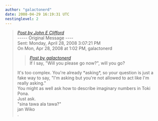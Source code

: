 ```yaml
---
author: "galactonerd"
date: 2008-04-29 16:19:31 UTC
nestinglevel: 2
---
```

> [_Post by John E Clifford_](/CikvIa8z/mi-wile-sona-e-ni#post3)  
> \----- Original Message ----  
> Sent: Monday, April 28, 2008 3:07:21 PM  
> On Mon, Apr 28, 2008 at 1:02 PM, galactonerd  
> 
> > [_Post by galactonerd_](/CikvIa8z/mi-wile-sona-e-ni#post1)  
> > If I say, "Will you please go now?", will you go?  
> > 
> 
> It's too complex. You're already \*asking\*, so your question is just a  
> fake way to say, "I'm asking but you're not allowed to act like I'm  
> really asking."  
> You might as well ask how to describe imaginary numbers in Toki Pona.  
> Just ask.  
> "sina tawa ala tawa?"  
> jan Wiko  
> .  
> <!--  
> #ygrp-mkp{  
> border:1px solid #d8d8d8;font-family:Arial;margin:14px  
> 

0px;padding:0px 14px;}  

> [_Post by John E Clifford_](/CikvIa8z/mi-wile-sona-e-ni#post3)  
> #ygrp-mkp hr{  
> border:1px solid #d8d8d8;}  
> #ygrp-mkp #hd{  
> color:#628c2a;font-size:85%;font-weight:bold;line-  
> 

height:122%;margin:10px 0px;}  

> [_Post by John E Clifford_](/CikvIa8z/mi-wile-sona-e-ni#post3)  
> #ygrp-mkp #ads{  
> margin-bottom:10px;}  
> #ygrp-mkp .ad{  
> padding:0 0;}  
> #ygrp-mkp .ad a{  
> color:#0000ff;text-decoration:none;}  
> \-->  
> <!--  
> #ygrp-sponsor #ygrp-lc{  
> font-family:Arial;}  
> #ygrp-sponsor #ygrp-lc #hd{  
> margin:10px 0px;font-weight:bold;font-size:78%;line-height:122%;}  
> #ygrp-sponsor #ygrp-lc .ad{  
> margin-bottom:10px;padding:0 0;}  
> \-->  
> <!--  
> #ygrp-mlmsg {font-size:13px;font-family:arial, helvetica,  
> 

clean, sans-serif;}  

> [_Post by John E Clifford_](/CikvIa8z/mi-wile-sona-e-ni#post3)  
> #ygrp-mlmsg table {font-size:inherit;font:100%;}  
> #ygrp-mlmsg select, input, textarea {font:99% arial, helvetica, clean, sans-serif;}  
> #ygrp-mlmsg pre, code {font:115% monospace;}  
> #ygrp-mlmsg \* {line-height:1.22em;}  
> #ygrp-text{  
> font-family:Georgia;  
> }  
> #ygrp-text p{  
> margin:0 0 1em 0;}  
> #ygrp-tpmsgs{  
> font-family:Arial;  
> clear:both;}  
> #ygrp-vitnav{  
> padding-top:10px;font-family:Verdana;font-size:77%;margin:0;}  
> #ygrp-vitnav a{  
> padding:0 1px;}  
> #ygrp-actbar{  
> clear:both;margin:25px 0;white-space:nowrap;color:#666;text-  
> 

align:right;}  

> [_Post by John E Clifford_](/CikvIa8z/mi-wile-sona-e-ni#post3)  
> #ygrp-actbar .left{  
> float:left;white-space:nowrap;}  
> .bld{font-weight:bold;}  
> #ygrp-grft{  
> font-family:Verdana;font-size:77%;padding:15px 0;}  
> #ygrp-ft{  
> font-family:verdana;font-size:77%;border-top:1px solid #666;  
> padding:5px 0;  
> }  
> #ygrp-mlmsg #logo{  
> padding-bottom:10px;}  
> #ygrp-reco {  
> margin-bottom:20px;padding:0px;}  
> #ygrp-reco #reco-head {  
> font-weight:bold;color:#ff7900;}  
> #reco-grpname{  
> font-weight:bold;margin-top:10px;}  
> #reco-category{  
> font-size:77%;}  
> #reco-desc{  
> font-size:77%;}  
> #ygrp-vital{  
> background-color:#e0ecee;margin-bottom:20px;padding:2px 0 8px 8px;}  
> #ygrp-vital #vithd{  
> font-size:77%;font-family:Verdana;font-weight:bold;color:#333;text-  
> 

transform:uppercase;}  

> [_Post by John E Clifford_](/CikvIa8z/mi-wile-sona-e-ni#post3)  
> #ygrp-vital ul{  
> padding:0;margin:2px 0;}  
> #ygrp-vital ul li{  
> list-style-type:none;clear:both;border:1px solid #e0ecee;  
> }  
> #ygrp-vital ul li .ct{  
> font-weight:bold;color:#ff7900;float:right;width:2em;text-  
> 

align:right;padding-right:.5em;}  

> [_Post by John E Clifford_](/CikvIa8z/mi-wile-sona-e-ni#post3)  
> #ygrp-vital ul li .cat{  
> font-weight:bold;}  
> #ygrp-vital a{  
> text-decoration:none;}  
> #ygrp-vital a:hover{  
> text-decoration:underline;}  
> #ygrp-sponsor #hd{  
> color:#999;font-size:77%;}  
> #ygrp-sponsor #ov{  
> padding:6px 13px;background-color:#e0ecee;margin-bottom:20px;}  
> #ygrp-sponsor #ov ul{  
> padding:0 0 0 8px;margin:0;}  
> #ygrp-sponsor #ov li{  
> list-style-type:square;padding:6px 0;font-size:77%;}  
> #ygrp-sponsor #ov li a{  
> text-decoration:none;font-size:130%;}  
> #ygrp-sponsor #nc{  
> background-color:#eee;margin-bottom:20px;padding:0 8px;}  
> #ygrp-sponsor .ad{  
> padding:8px 0;}  
> #ygrp-sponsor .ad #hd1{  
> font-family:Arial;font-weight:bold;color:#628c2a;font-  
> 

size:100%;line-height:122%;}  

> [_Post by John E Clifford_](/CikvIa8z/mi-wile-sona-e-ni#post3)  
> #ygrp-sponsor .ad a{  
> text-decoration:none;}  
> #ygrp-sponsor .ad a:hover{  
> text-decoration:underline;}  
> #ygrp-sponsor .ad p{  
> margin:0;}  
> o{font-size:0;}  
> .MsoNormal{  
> margin:0 0 0 0;}  
> #ygrp-text tt{  
> font-size:120%;}  
> blockquote{margin:0 0 0 4px;}  
> .replbq{margin:4;}  
> \-->  
> mi toki e nimi ni: 'tenpo ni la sina tawa ala tawa' la sina tawa  
> 

ala tawa. toki ni pi toki pona li jaki.  
mi kepeken e toki ni tawa ni: mi wile sona e ni: mi kepeken e toki  
sama ni kepeken seme?  
  
taso "mi toki e ni: 'X' la 'Y'" en "mi toki e ni: 'X la Y'" li ante  
seme? lon sitelen la, "" li lon, taso jan li toki e toki pona la,  
jan ante li kute ala kute e ante ni?  
  
jan Sosuwa